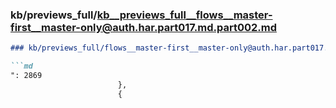 ### kb/previews_full/kb__previews_full__flows__master-first__master-only@auth.har.part017.md.part002.md

```md
### kb/previews_full/flows__master-first__master-only@auth.har.part017.md (part 002)

```md
": 2869
                        },
                        {
   
```

```

```
